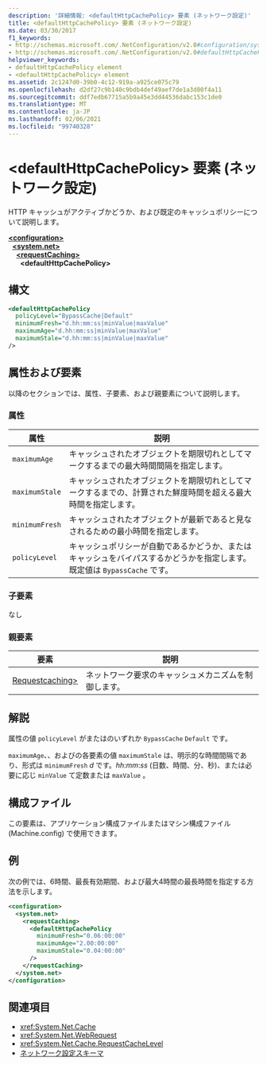 ```yaml
---
description: '詳細情報: <defaultHttpCachePolicy> 要素 (ネットワーク設定)'
title: <defaultHttpCachePolicy> 要素 (ネットワーク設定)
ms.date: 03/30/2017
f1_keywords:
- http://schemas.microsoft.com/.NetConfiguration/v2.0#configuration/system.net/requestCaching/defaultHttpCachePolicy
- http://schemas.microsoft.com/.NetConfiguration/v2.0#defaultHttpCachePolicy
helpviewer_keywords:
- defaultHttpCachePolicy element
- <defaultHttpCachePolicy> element
ms.assetid: 2c1247d0-39b0-4c12-919a-a925ce075c79
ms.openlocfilehash: d2df27c9b140c9bdb4def49aef7de1a3d80f4a11
ms.sourcegitcommit: ddf7edb67715a5b9a45e3dd44536dabc153c1de0
ms.translationtype: MT
ms.contentlocale: ja-JP
ms.lasthandoff: 02/06/2021
ms.locfileid: "99740328"
---
```

# <a name="defaulthttpcachepolicy-element-network-settings"></a>\<defaultHttpCachePolicy> 要素 (ネットワーク設定)

HTTP キャッシュがアクティブかどうか、および既定のキャッシュポリシーについて説明します。  

[**\<configuration>**](../configuration-element.md)\
&nbsp;&nbsp;[**\<system.net>**](system-net-element-network-settings.md)\
&nbsp;&nbsp;&nbsp;&nbsp;[**\<requestCaching>**](requestcaching-element-network-settings.md)\
&nbsp;&nbsp;&nbsp;&nbsp;&nbsp;&nbsp;**\<defaultHttpCachePolicy>**

## <a name="syntax"></a>構文  
  
```xml  
<defaultHttpCachePolicy  
  policyLevel="BypassCache|Default"  
  minimumFresh="d.hh:mm:ss|minValue|maxValue"  
  maximumAge="d.hh:mm:ss|minValue|maxValue"  
  maximumStale="d.hh:mm:ss|minValue|maxValue"  
/>  
```  
  
## <a name="attributes-and-elements"></a>属性および要素  

 以降のセクションでは、属性、子要素、および親要素について説明します。  
  
### <a name="attributes"></a>属性  
  
|属性|説明|  
|---------------|-----------------|  
|`maximumAge`|キャッシュされたオブジェクトを期限切れとしてマークするまでの最大時間間隔を指定します。|  
|`maximumStale`|キャッシュされたオブジェクトを期限切れとしてマークするまでの、計算された鮮度時間を超える最大時間を指定します。|  
|`minimumFresh`|キャッシュされたオブジェクトが最新であると見なされるための最小時間を指定します。|  
|`policyLevel`|キャッシュポリシーが自動であるかどうか、またはキャッシュをバイパスするかどうかを指定します。 既定値は `BypassCache` です。|  
  
### <a name="child-elements"></a>子要素  

 なし  
  
### <a name="parent-elements"></a>親要素  
  
|要素|説明|  
|-------------|-----------------|  
|[Requestcaching>](requestcaching-element-network-settings.md)|ネットワーク要求のキャッシュメカニズムを制御します。|  
  
## <a name="remarks"></a>解説  

 属性の値 `policyLevel` がまたはのいずれか `BypassCache` `Default` です。  
  
 `maximumAge`、、およびの各要素の値 `maximumStale` は、明示的な時間間隔であり、形式は `minimumFresh` *d* です。*hh*:*mm*:*ss* (日数、時間、分、秒)、または必要に応じ `minValue` て定数または `maxValue` 。  
  
## <a name="configuration-files"></a>構成ファイル  

 この要素は、アプリケーション構成ファイルまたはマシン構成ファイル (Machine.config) で使用できます。  
  
## <a name="example"></a>例  

 次の例では、6時間、最長有効期間、および最大4時間の最長時間を指定する方法を示します。  
  
```xml  
<configuration>  
  <system.net>  
    <requestCaching>  
      <defaultHttpCachePolicy  
        minimumFresh="0.06:00:00"  
        maximumAge="2.00:00:00"  
        maximumStale="0.04:00:00"
      />  
    </requestCaching>  
  </system.net>  
</configuration>  
```  
  
## <a name="see-also"></a>関連項目

- <xref:System.Net.Cache>
- <xref:System.Net.WebRequest>
- <xref:System.Net.Cache.RequestCacheLevel>
- [ネットワーク設定スキーマ](index.md)
